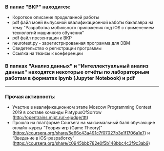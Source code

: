 ### В папке "ВКР" находится:
 - Короткое описание проделанной работы
 - pdf файл моей выпускной квалификационной каботы бакалавра на тему "Разработка мобильного приложения под iOS с применением технологий машинного обучения"
 - pdf файл презентации к ВКР
 - neurotest.py - зарегистрированная программа для ЭВМ
 - Свидетельство о регистрации программы
 - Ссылка на тезисы к конференции

### В папках "Анализ данных" и "Интеллектуальный анализ данных" находятся некоторые отчёты по лабораторным работам в форматах ipynb (Jupyter Notebook) и pdf

---

### Прочая активность:
 - Участие в квалификационном этапе Moscow Programming Contest 2019 в составе команды PlatypusOfSorrow (http://opentrains.mipt.ru/~ejudge/ttt)
 - Прошла на платформе Coursera на максимальный балл обучающие онлайн-курсы "Теория игр (Game Theory)" (https://coursera.org/share/5e66c43a491c7f07027b3e1f1706a1e7) и “Введение в iOS-разработку” (https://coursera.org/share/c0945bbb782e0f5b148bbc4c3f9c3ab9)
